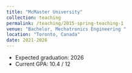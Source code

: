 ```yaml
---
title: "McMaster University"
collection: teaching
permalink: /teaching/2015-spring-teaching-1
venue: "Bachelor, Mechatronics Engineering "
location: "Toronto, Canada"
date: 2021-2026
---
```


- Expected graduation: 2026  
- Current GPA: 10.4 / 12
